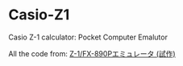 # Casio-Z1
Casio Z-1 calculator: Pocket Computer Emalutor

All the code from: [Z-1/FX-890Pエミュレータ (試作)](http://ver0.sakura.ne.jp/pc/index.html#z1)
